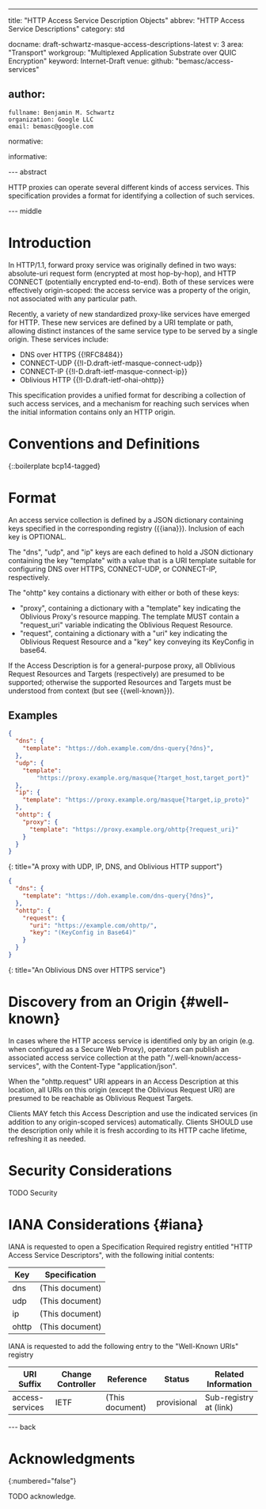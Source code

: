 ---
title: "HTTP Access Service Description Objects"
abbrev: "HTTP Access Service Descriptions"
category: std

docname: draft-schwartz-masque-access-descriptions-latest
v: 3
area: "Transport"
workgroup: "Multiplexed Application Substrate over QUIC Encryption"
keyword: Internet-Draft
venue:
  github: "bemasc/access-services"

author:
 -
    fullname: Benjamin M. Schwartz
    organization: Google LLC
    email: bemasc@google.com

normative:

informative:


--- abstract

HTTP proxies can operate several different kinds of access services.  This specification provides a format for identifying a collection of such services.


--- middle

# Introduction

In HTTP/1.1, forward proxy service was originally defined in two ways: absolute-uri request form (encrypted at most hop-by-hop), and HTTP CONNECT (potentially encrypted end-to-end).  Both of these services were effectively origin-scoped: the access service was a property of the origin, not associated with any particular path.

Recently, a variety of new standardized proxy-like services have emerged for HTTP.  These new services are defined by a URI template or path, allowing distinct instances of the same service type to be served by a single origin.  These services include:

* DNS over HTTPS {{!RFC8484}}
* CONNECT-UDP {{!I-D.draft-ietf-masque-connect-udp}}
* CONNECT-IP {{!I-D.draft-ietf-masque-connect-ip}}
* Oblivious HTTP {{!I-D.draft-ietf-ohai-ohttp}}

This specification provides a unified format for describing a collection of such access services, and a mechanism for reaching such services when the initial information contains only an HTTP origin.

# Conventions and Definitions

{::boilerplate bcp14-tagged}

# Format

An access service collection is defined by a JSON dictionary containing keys specified in the corresponding registry ({{iana}}).  Inclusion of each key is OPTIONAL.

The "dns", "udp", and "ip" keys are each defined to hold a JSON dictionary containing the key "template" with a value that is a URI template suitable for configuring DNS over HTTPS, CONNECT-UDP, or CONNECT-IP, respectively.

The "ohttp" key contains a dictionary with either or both of these keys:

* "proxy", containing a dictionary with a "template" key indicating the Oblivious Proxy's resource mapping.  The template MUST contain a "request_uri" variable indicating the Oblivious Request Resource.
* "request", containing a dictionary with a "uri" key indicating the Oblivious Request Resource and a "key" key conveying its KeyConfig in base64.

If the Access Description is for a general-purpose proxy, all Oblivious Request Resources and Targets (respectively) are presumed to be supported; otherwise the supported Resources and Targets must be understood from context (but see {{well-known}}).

## Examples

~~~JSON
{
  "dns": {
    "template": "https://doh.example.com/dns-query{?dns}",
  },
  "udp": {
    "template":
        "https://proxy.example.org/masque{?target_host,target_port}"
  },
  "ip": {
    "template": "https://proxy.example.org/masque{?target,ip_proto}"
  },
  "ohttp": {
    "proxy": {
      "template": "https://proxy.example.org/ohttp{?request_uri}"
    }
  }
}
~~~
{: title="A proxy with UDP, IP, DNS, and Oblivious HTTP support"}

~~~JSON
{
  "dns": {
    "template": "https://doh.example.com/dns-query{?dns}",
  },
  "ohttp": {
    "request": {
      "uri": "https://example.com/ohttp/",
      "key": "(KeyConfig in Base64)"
    }
  }
}
~~~
{: title="An Oblivious DNS over HTTPS service"}

# Discovery from an Origin {#well-known}

In cases where the HTTP access service is identified only by an origin (e.g. when configured as a Secure Web Proxy), operators can publish an associated access service collection at the path "/.well-known/access-services", with the Content-Type "application/json".

When the "ohttp.request" URI appears in an Access Description at this location, all URIs on this origin (except the Oblivious Request URI) are presumed to be reachable as Oblivious Request Targets.

Clients MAY fetch this Access Description and use the indicated services (in addition to any origin-scoped services) automatically.  Clients SHOULD use the description only while it is fresh according to its HTTP cache lifetime, refreshing it as needed.


# Security Considerations

TODO Security


# IANA Considerations {#iana}

IANA is requested to open a Specification Required registry entitled "HTTP Access Service Descriptors", with the following initial contents:

| Key   | Specification   |
|-------|-----------------|
| dns   | (This document) |
| udp   | (This document) |
| ip    | (This document) |
| ohttp | (This document) |

IANA is requested to add the following entry to the "Well-Known URIs" registry

| URI Suffix      | Change Controller | Reference       | Status      | Related Information |
| --------------- | ----------------- | --------------- | ----------- | ------------------- |
| access-services | IETF              | (This document) | provisional | Sub-registry at (link)      |

--- back

# Acknowledgments
{:numbered="false"}

TODO acknowledge.
